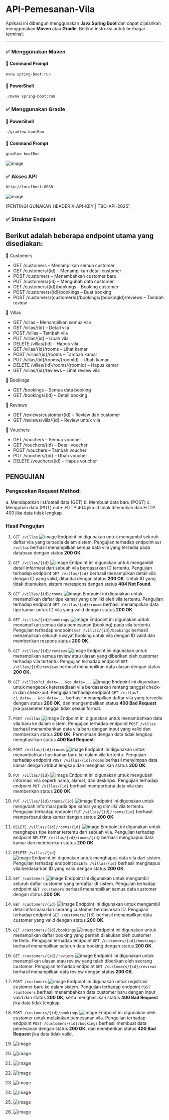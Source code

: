 # API-Pemesanan-Vila

Aplikasi ini dibangun menggunakan **Java Spring Boot** dan dapat dijalankan menggunakan **Maven** atau **Gradle**. Berikut instruksi untuk berbagai terminal:

---

### ✅ Menggunakan Maven

#### 🔹 Command Prompt
```bash
mvnw spring-boot:run
```
#### 🔹 PowerShell
```bash
./mvnw spring-boot:run
```
### ✅ Menggunakan Gradle

#### 🔹 PowerShell
```bash
./gradlew bootRun
```
#### 🔹 Command Prompt
```bash
gradlew bootRun
```
![image](https://github.com/user-attachments/assets/ca4195ef-56ce-4251-9362-6bbae484cd3c)

### ✅ Akses API
```bash
http://localhost:8080
```
![image](https://github.com/user-attachments/assets/7b1c8e3e-defe-4e4b-9d99-05e8bcd7b893)

[PENTING! GUNAKAN HEADER X-API-KEY | TBO-API-2025]


### ✅ Struktur Endpoint
Berikut adalah beberapa endpoint utama yang disediakan:
---
🔹 Customers
- GET /customers – Menampilkan semua customer
- GET /customers/{id} – Menampilkan detail customer
- POST /customers – Menambahkan customer baru
- PUT /customers/{id} – Mengubah data customer
- GET /customers/{id}/bookings – Booking customer
- POST /customers/{id}/bookings – Buat booking
- POST /customers/{customerId}/bookings/{bookingId}/reviews – Tambah review

🔹 Villas
- GET /villas – Menampilkan semua vila
- GET /villas/{id} – Detail vila
- POST /villas – Tambah vila
- PUT /villas/{id} – Ubah vila
- DELETE /villas/{id} – Hapus vila
- GET /villas/{id}/rooms – Lihat kamar
- POST /villas/{id}/rooms – Tambah kamar
- PUT /villas/{id}/rooms/{roomId} – Ubah kamar
- DELETE /villas/{id}/rooms/{roomId} – Hapus kamar
- GET /villas/{id}/reviews – Lihat review vila

🔹 Bookings
- GET /bookings – Semua data booking
- GET /bookings/{id} – Detail booking

🔹 Reviews
- GET /reviews/customer/{id} – Review dari customer
- GET /reviews/villa/{id} – Review untuk vila

🔹 Vouchers
- GET /vouchers – Semua voucher
- GET /vouchers/{id} – Detail voucher
- POST /vouchers – Tambah voucher
- PUT /vouchers/{id} – Ubah voucher
- DELETE /vouchers/{id} – Hapus voucher

## PENGUJIAN

### Pengecekan Request Method:
a. Mendapatkan list/detail data (GET)
b. Membuat data baru (POST)
c. Mengubah data (PUT)
note: HTTP 404 jika id tidak ditemukan dan HTTP 400 jika data tidak lengkap

### Hasil Pengujian
1. `GET /villas`
   ![image](https://github.com/user-attachments/assets/d3503a97-4b9b-4411-91d3-691f6ae8e3c9)
   Endpoint ini digunakan untuk mengambil seluruh daftar vila yang tersedia dalam sistem. Pengujian terhadap endpoint `GET /villas` berhasil menampilkan semua data vila yang tersedia pada database dengan status **200 OK**.
   
2. `GET /villas/{id}`
   ![image](https://github.com/user-attachments/assets/cb7a2425-ce06-4755-a6cc-5da1d733ce44)
   Endpoint ini digunakan untuk mengambil detail informasi dari sebuah vila berdasarkan ID tertentu. Pengujian terhadap endpoint `GET /villas/{id}` berhasil menampilkan detail vila dengan ID yang valid, ditandai dengan status **200 OK**. Untuk ID yang tidak ditemukan, sistem merespons dengan status **404 Not Found**.
   
3. `GET /villas/{id}/rooms`
   ![image](https://github.com/user-attachments/assets/e8f3eb20-147d-410e-9f74-63281859ca34)
   Endpoint ini digunakan untuk menampilkan daftar tipe kamar yang dimiliki oleh vila tertentu. Pengujian terhadap endpoint `GET /villas/{id}/rooms` berhasil menampilkan data tipe kamar untuk ID vila yang valid dengan status **200 OK**.

4. `GET /villas/{id}/bookings`
   ![image](https://github.com/user-attachments/assets/f72c484c-4238-4051-83b7-2aa5d650fa3c)
   Endpoint ini digunakan untuk menampilkan semua data pemesanan (booking) pada vila tertentu. Pengujian terhadap endpoint `GET /villas/{id}/bookings` berhasil menampilkan seluruh riwayat booking untuk vila dengan ID valid dan memberikan respons status **200 OK**.
   
5. `GET /villas/{id}/reviews`
   ![image](https://github.com/user-attachments/assets/729e07f0-d0c0-402a-83cd-ecfe6b997a15)
   Endpoint ini digunakan untuk menampilkan semua review atau ulasan yang diberikan oleh customer terhadap vila tertentu. Pengujian terhadap endpoint `GET /villas/{id}/reviews` berhasil menampilkan data ulasan dengan status **200 OK**.
  
6. `GET /villas?ci_date=...&co_date=...`
   ![image](https://github.com/user-attachments/assets/35ad5d3e-5759-4015-8375-8aab176cc244)
   Endpoint ini digunakan untuk mengecek ketersediaan vila berdasarkan rentang tanggal check-in dan check-out. Pengujian terhadap endpoint `GET /villas?ci_date=...&co_date=...` berhasil menampilkan daftar vila yang tersedia dengan status **200 OK**, dan mengembalikan status **400 Bad Request** jika parameter tanggal tidak sesuai format.
   
7. `POST /villas`
   ![image](https://github.com/user-attachments/assets/46a7daee-0776-460d-b09d-9d2b1c26680c)
    Endpoint ini digunakan untuk menambahkan data vila baru ke dalam sistem. Pengujian terhadap endpoint `POST /villas` berhasil menambahkan data vila baru dengan input yang valid dan memberikan status **200 OK**. Permintaan dengan data tidak lengkap menghasilkan status **400 Bad Request**.
   
8. `POST /villas/{id}/rooms`
    ![image](https://github.com/user-attachments/assets/02994f6f-6be7-4b94-ba45-285883ceea83)
   Endpoint ini digunakan untuk menambahkan tipe kamar baru ke dalam vila tertentu. Pengujian terhadap endpoint `POST /villas/{id}/rooms` berhasil menyimpan data kamar dengan atribut lengkap dan menghasilkan status **200 OK**.
    
9. `PUT /villas/{id}`
    ![image](https://github.com/user-attachments/assets/c441893a-fa0f-41ba-b25e-a49b4968b4b4)
    Endpoint ini digunakan untuk mengubah informasi vila seperti nama, alamat, dan deskripsi. Pengujian terhadap endpoint `PUT /villas/{id}` berhasil memperbarui data vila dan memberikan status **200 OK**.
    
10. `PUT /villas/{id}/rooms/{id}`
    ![image](https://github.com/user-attachments/assets/cb6caad8-e561-46d4-b011-705f329b2409)
    Endpoint ini digunakan untuk mengubah informasi pada tipe kamar yang dimiliki vila tertentu. Pengujian terhadap endpoint `PUT /villas/{id}/rooms/{id}` berhasil memperbarui data kamar dengan status **200 OK**.
    
11. `DELETE /villas/{id}/rooms/{id}`
    ![image](https://github.com/user-attachments/assets/5e7a4435-858e-48f2-8f59-1348046fead4)
    Endpoint ini digunakan untuk menghapus tipe kamar tertentu dari sebuah vila. Pengujian terhadap endpoint `DELETE /villas/{id}/rooms/{id}` berhasil menghapus data kamar dan memberikan status **200 OK**.
    
12.  `DELETE /villas/{id}`\
    ![image](https://github.com/user-attachments/assets/a1cfb7bc-513f-43b7-b014-779f8ece5903)
    Endpoint ini digunakan untuk menghapus data vila dari sistem. Pengujian terhadap endpoint `DELETE /villas/{id}` berhasil menghapus vila berdasarkan ID yang valid dengan status **200 OK**. 
    
13.  `GET /customers`
    ![image](https://github.com/user-attachments/assets/c19f3138-ffff-4e9e-9cae-ebd540e71434)
   Endpoint ini digunakan untuk mengambil seluruh daftar customer yang terdaftar di sistem. Pengujian terhadap endpoint `GET /customers` berhasil menampilkan semua data customer dengan status **200 OK**.
    
14. `GET /customers/{id}`
    ![image](https://github.com/user-attachments/assets/c58552b6-207d-42a6-8f7e-6e8d25329807)
    Endpoint ini digunakan untuk mengambil detail informasi dari seorang customer berdasarkan ID. Pengujian terhadap endpoint `GET /customers/{id}` berhasil menampilkan data customer yang valid dengan status **200 OK**.
    
15. `GET /customers/{id}/bookings`
    ![image](https://github.com/user-attachments/assets/55f044d2-529f-4cb2-abdd-d735097c6166)
    Endpoint ini digunakan untuk menampilkan daftar booking yang pernah dilakukan oleh customer tertentu. Pengujian terhadap endpoint `GET /customers/{id}/bookings` berhasil menampilkan seluruh data booking dengan status **200 OK**.
    
16. `GET /customers/{id}/reviews`
    ![image](https://github.com/user-attachments/assets/83887123-59e5-4f46-a78f-72c50129caf4)
    Endpoint ini digunakan untuk menampilkan ulasan atau review yang telah diberikan oleh seorang customer. Pengujian terhadap endpoint `GET /customers/{id}/reviews` berhasil menampilkan data review dengan status **200 OK**.
    
17. `POST /customers`
    ![image](https://github.com/user-attachments/assets/d8a575f7-24a7-4f77-9486-b92dea6e286d)
    Endpoint ini digunakan untuk registrasi customer baru ke dalam sistem. Pengujian terhadap endpoint `POST /customers` berhasil menambahkan data customer baru dengan input valid dan status **200 OK**, serta menghasilkan status **400 Bad Request** jika data tidak lengkap.
    
18. `POST /customers/{id}/bookings`
    ![image](https://github.com/user-attachments/assets/949bc56f-e21b-4395-8545-e8dd952161d2)
    Endpoint ini digunakan oleh customer untuk melakukan pemesanan vila. Pengujian terhadap endpoint `POST /customers/{id}/bookings` berhasil membuat data pemesanan dengan status **200 OK**, dan memberikan status **400 Bad Request** jika data tidak valid.
    
20. ![image](https://github.com/user-attachments/assets/01c66683-dca9-4b3f-8bf7-4813dbc2ebf6)
    
30. ![image](https://github.com/user-attachments/assets/97027176-242e-4745-a567-bb0c468e9141)
    
31. ![image](https://github.com/user-attachments/assets/9f1fa439-8a0c-4e4f-a8b7-78fec83aa528)
    
32. ![image](https://github.com/user-attachments/assets/45ca7b5a-8f73-499d-83fb-ed17b7881095)
    
33. ![image](https://github.com/user-attachments/assets/b102d296-46ce-4654-916a-c2e07ad5d690)
    
34. ![image](https://github.com/user-attachments/assets/bec9ff38-53b4-427c-87d4-48c48ff63077)

35. ![image](https://github.com/user-attachments/assets/34a5f5cb-c5d8-4fe6-8a08-78937845ad10)

36. ![image](https://github.com/user-attachments/assets/4a4a666c-3fe8-4854-bcf0-120ecd9f004a)
